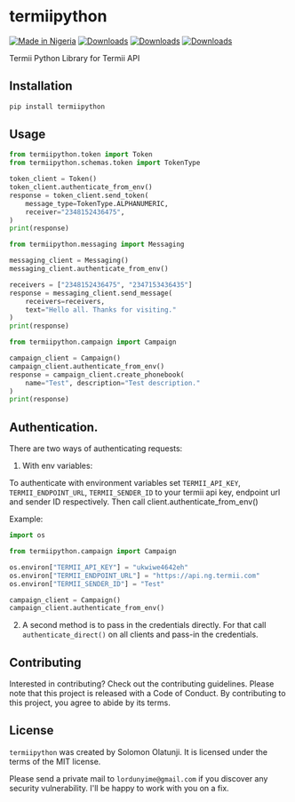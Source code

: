 # termiipython

[![Made in Nigeria](https://img.shields.io/badge/made%20in-nigeria-008751.svg?style=flat-square)](https://github.com/acekyd/made-in-nigeria)
[![Downloads](https://pepy.tech/badge/termiipython)](https://pepy.tech/project/termiipython)
[![Downloads](https://pepy.tech/badge/termiipython/month)](https://pepy.tech/project/termiipython)
[![Downloads](https://pepy.tech/badge/termiipython/week)](https://pepy.tech/project/termiipython)

Termii Python Library for Termii API

## Installation

```bash
pip install termiipython
```

## Usage

```python
from termiipython.token import Token
from termiipython.schemas.token import TokenType

token_client = Token()
token_client.authenticate_from_env()
response = token_client.send_token(
    message_type=TokenType.ALPHANUMERIC,
    receiver="2348152436475",
)
print(response)

```

```python
from termiipython.messaging import Messaging

messaging_client = Messaging()
messaging_client.authenticate_from_env()

receivers = ["2348152436475", "2347153436435"]
response = messaging_client.send_message(
    receivers=receivers,
    text="Hello all. Thanks for visiting."
)
print(response)
```

```python
from termiipython.campaign import Campaign

campaign_client = Campaign()
campaign_client.authenticate_from_env()
response = campaign_client.create_phonebook(
    name="Test", description="Test description."
)
print(response)
```

## Authentication.

There are two ways of authenticating requests:

1. With env variables:

To authenticate with environment variables set `TERMII_API_KEY`, `TERMII_ENDPOINT_URL`, `TERMII_SENDER_ID` to your termii api key, endpoint url and sender ID respectively. Then call client.authenticate_from_env()

Example:

```python
import os

from termiipython.campaign import Campaign

os.environ["TERMII_API_KEY"] = "ukwiwe4642eh"
os.environ["TERMII_ENDPOINT_URL"] = "https://api.ng.termii.com"
os.environ["TERMII_SENDER_ID"] = "Test"

campaign_client = Campaign()
campaign_client.authenticate_from_env()
```

2. A second method is to pass in the credentials directly. For that call `authenticate_direct()` on all clients and pass-in the credentials.

## Contributing

Interested in contributing? Check out the contributing guidelines. Please note that this project is released with a Code of Conduct. By contributing to this project, you agree to abide by its terms.

## License

`termiipython` was created by Solomon Olatunji. It is licensed under the terms of the MIT license.

Please send a private mail to `lordunyime@gmail.com` if you discover any security vulnerability. I'll be happy to work with you on a fix.
